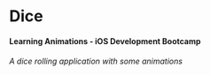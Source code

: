# Dice
#### Learning Animations - iOS Development Bootcamp

###### A dice rolling application with some animations
